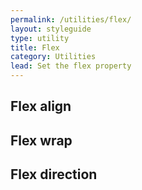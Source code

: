 ```yaml
---
permalink: /utilities/flex/
layout: styleguide
type: utility
title: Flex 
category: Utilities
lead: Set the flex property
---
```


## Flex align

## Flex wrap

## Flex direction
